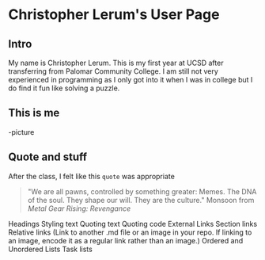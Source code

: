 # Christopher Lerum's User Page

## Intro

My name is Christopher Lerum. This is my first year at UCSD after transferring from Palomar Community College. I am still not very experienced in programming as I only got into it when I was in college but I do find it fun like solving a puzzle. 

## This is me

-picture

## Quote and stuff

After the class, I felt like this `quote` was appropriate
> "We are all pawns, controlled by something greater: Memes. The DNA of the soul. They shape our will. They are the culture." Monsoon from *Metal Gear Rising: Revengance*


Headings
Styling text
Quoting text
Quoting code
External Links
Section links
Relative links (Link to another .md file or an image in your repo. If linking to an image, encode it as a regular link rather than an image.)
Ordered and Unordered Lists
Task lists
